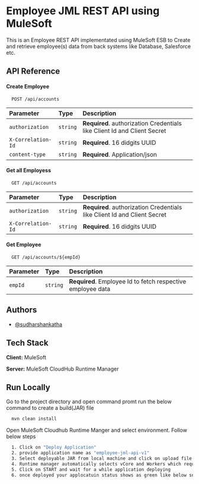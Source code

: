 # Employee JML REST API using MuleSoft

This is an Employee REST API implementated using MuleSoft ESB to Create and retrieve employee(s) data from back systems like Database, Salesforce etc.


## API Reference

#### Create Employee

```http
  POST /api/accounts
```

| Parameter | Type     | Description                       |
| :-------- | :------- | :-------------------------------- |
| `authorization` | `string` | **Required**. authorization Credentials like Client Id and Client Secret |
| `X-Correlation-Id` | `string` | **Required**. 16 didgits UUID |
| `content-type` | `string` | **Required**. Application/json |

#### Get all Employess

```http
  GET /api/accounts
```

| Parameter | Type     | Description                |
| :-------- | :------- | :------------------------- |
| `authorization` | `string` | **Required**. authorization Credentials like Client Id and Client Secret |
| `X-Correlation-Id` | `string` | **Required**. 16 didgits UUID |

#### Get Employee

```http
  GET /api/accounts/${empId}
```

| Parameter | Type     | Description                       |
| :-------- | :------- | :-------------------------------- |
| `empId`      | `string` | **Required**. Employee Id to fetch respective employee data |

## Authors

- [@sudharshankatha](https://github.com/KathaSudharshan)


## Tech Stack

**Client:** MuleSoft

**Server:** MuleSoft CloudHub Runtime Manager


## Run Locally

Go to the project directory and open command promt run the below command to create a build(JAR) file

```bash
  mvn clean install
```
Open MuleSoft Cloudhub Runtime Manger and select environment. Follow below steps
```bash
  1. Click on "Deploy Application"
  2. provide application name as "employee-jml-api-v1"
  3. Select deployable JAR from local machine and click on upload file.
  4. Runtime manager automatically selects vCore and Workers which required for application to be created in VM
  5. Click on START and wait for a while application deploying
  6. once deployed your applocatuin status shows as green like below snapshot.
  
```


